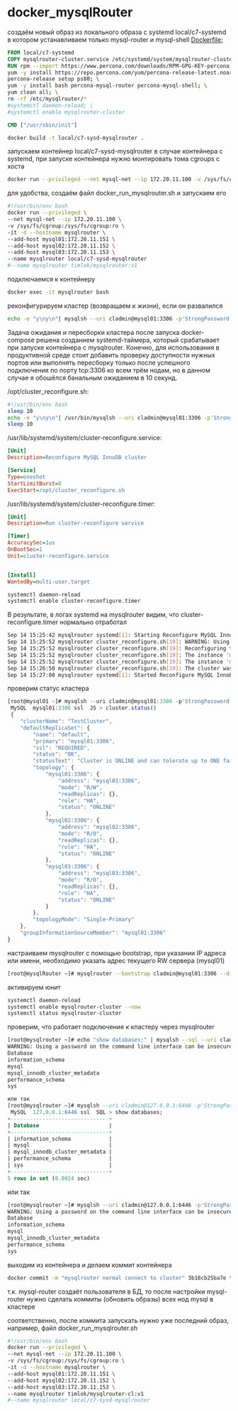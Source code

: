 # docker_mysqlRouter

создаём новый образ из локального образа с systemd local/c7-systemd в котором устанавливаем только mysql-router и mysql-shell
[Dockerfile:](/flies/innodb_systemd/mysqlRouter/Dockerfile)

```dockerfile
FROM local/c7-systemd
COPY mysqlrouter-cluster.service /etc/systemd/system/mysqlrouter-cluster.service
RUN rpm --import https://www.percona.com/downloads/RPM-GPG-KEY-percona; \
yum -y install https://repo.percona.com/yum/percona-release-latest.noarch.rpm; \
percona-release setup ps80; \
yum -y install bash percona-mysql-router percona-mysql-shell; \
yum clean all; \
rm -rf /etc/mysqlrouter/*
#systemctl daemon-reload; \
#systemctl enable mysqlrouter-cluster

CMD ["/usr/sbin/init"]
```
```bash
docker build -t local/c7-sysd-mysqlrouter .
```
запускаем контейнер local/c7-sysd-mysqlrouter
в случае контейнера с systemd, при запуске контейнера нужно монтировать тома cgroups с хоста
```bash
docker run --privileged --net mysql-net --ip 172.20.11.100 -v /sys/fs/cgroup:/sys/fs/cgroup:ro -it -d --hostname mysqlrouter --add-host mysql01:172.20.11.151 --add-host mysql02:172.20.11.152 --add-host mysql03:172.20.11.153 --name mysqlrouter local/c7-sysd-mysqlrouter
```
для удобства, создаём файл docker_run_mysqlrouter.sh и запускаем его
```bash
#!/usr/bin/env bash
docker run --privileged \
--net mysql-net --ip 172.20.11.100 \
-v /sys/fs/cgroup:/sys/fs/cgroup:ro \
-it -d --hostname mysqlrouter \
--add-host mysql01:172.20.11.151 \
--add-host mysql02:172.20.11.152 \
--add-host mysql03:172.20.11.153 \
--name mysqlrouter local/c7-sysd-mysqlrouter
#--name mysqlrouter timlok/mysqlrouter:v1
```
подключаемся к контейнеру
```bash
docker exec -it mysqlrouter bash
```
реконфигурируем кластер (возвращаем к жизни), если он развалился
```bash
echo -e "y\ny\n"| mysqlsh --uri cladmin@mysql01:3306 -p'StrongPassword!#1' -e "var cluster = dba.rebootClusterFromCompleteOutage();"
```
Задача ожидания и пересборки кластера после запуска docker-compose решена созданием systemd-таймера, который срабатывает при запуске контейнера с mysqlrouter. Конечно, для использования в продуктивной среде стоит добавить проверку доступности нужных портов или выполнять пересборку только после успешного подключения по порту tcp:3306 ко всем трём нодам, но в данном случае я обошёлся банальным ожиданием в 10 секунд.

/opt/cluster_reconfigure.sh:
```bash
#!/usr/bin/env bash
sleep 10
echo -e "y\ny\n"| /usr/bin/mysqlsh --uri cladmin@mysql01:3306 -p'StrongPassword!#1' -e "var cluster = dba.rebootClusterFromCompleteOutage();"
sleep 10
```

/usr/lib/systemd/system/cluster-reconfigure.service:
```ini
[Unit]
Description=Reconfigure MySQL InnoDB cluster

[Service]
Type=oneshot
StartLimitBurst=0
ExecStart=/opt/cluster_reconfigure.sh
```

/usr/lib/systemd/system/cluster-reconfigure.timer:
```ini
[Unit]
Description=Run cluster-reconfigure service

[Timer]
AccuracySec=1us
OnBootSec=1
Unit=cluster-reconfigure.service


[Install]
WantedBy=multi-user.target
```
```bash
systemctl daemon-reload
systemctl enable cluster-reconfigure.timer
```
В результате, в логах systemd на mysqlrouter видим, что cluster-reconfigure.timer нормально отработал
```bash
Sep 14 15:25:42 mysqlrouter systemd[1]: Starting Reconfigure MySQL InnoDB cluster...
Sep 14 15:25:52 mysqlrouter cluster_reconfigure.sh[19]: WARNING: Using a password on the command line interface can be insecure.
Sep 14 15:25:52 mysqlrouter cluster_reconfigure.sh[19]: Reconfiguring the default cluster from complete outage...
Sep 14 15:25:52 mysqlrouter cluster_reconfigure.sh[19]: The instance 'mysql02:3306' was part of the cluster configuration.
Sep 14 15:25:52 mysqlrouter cluster_reconfigure.sh[19]: The instance 'mysql03:3306' was part of the cluster configuration.
Sep 14 15:26:50 mysqlrouter cluster_reconfigure.sh[19]: The cluster was successfully rebooted.
Sep 14 15:27:00 mysqlrouter systemd[1]: Started Reconfigure MySQL InnoDB cluster.
```
проверим статус кластера
```js
[root@mysql01 ~]# mysqlsh --uri cladmin@mysql01:3306 -p'StrongPassword!#1' --cluster
 MySQL  mysql01:3306 ssl  JS > cluster.status()
 {   
    "clusterName": "TestCluster",
    "defaultReplicaSet": {
        "name": "default",
        "primary": "mysql01:3306",
        "ssl": "REQUIRED",
        "status": "OK",
        "statusText": "Cluster is ONLINE and can tolerate up to ONE failure.",
        "topology": {
            "mysql01:3306": {
                "address": "mysql01:3306",
                "mode": "R/W",
                "readReplicas": {},
                "role": "HA",
                "status": "ONLINE"
            },
            "mysql02:3306": {
                "address": "mysql02:3306",
                "mode": "R/O",
                "readReplicas": {},
                "role": "HA",
                "status": "ONLINE"
            },
            "mysql03:3306": {
                "address": "mysql03:3306",
                "mode": "R/O",
                "readReplicas": {},
                "role": "HA",
                "status": "ONLINE"
            }
        },
        "topologyMode": "Single-Primary"
    },
    "groupInformationSourceMember": "mysql01:3306"
}
```
настраиваем mysqlrouter с помощью bootstrap, при указании IP адреса или имени, необходимо указать адрес текущего RW сервера (mysql01)
```bash
[root@mysqlRouter ~]# mysqlrouter --bootstrap cladmin@mysql01:3306 --directory /etc/mysqlrouter/ --user=root
```
активируем юнит
```bash
systemctl daemon-reload
systemctl enable mysqlrouter-cluster --now
systemctl status mysqlrouter-cluster
```
проверим, что работает подключение к кластеру через mysqlrouter
```bash
[root@mysqlrouter ~]# echo "show databases;" | mysqlsh --sql --uri cladmin@127.0.0.1:6446 -p'StrongPassword!#1'
WARNING: Using a password on the command line interface can be insecure.
Database
information_schema
mysql
mysql_innodb_cluster_metadata
performance_schema
sys
```
```sql
или так
[root@mysqlrouter ~]# mysqlsh --uri cladmin@127.0.0.1:6446 -p'StrongPassword!#1' --sql
 MySQL  127.0.0.1:6446 ssl  SQL > show databases;
+-------------------------------+
| Database                      |
+-------------------------------+
| information_schema            |
| mysql                         |
| mysql_innodb_cluster_metadata |
| performance_schema            |
| sys                           |
+-------------------------------+
5 rows in set (0.0024 sec)
```
или так
```bash
[root@mysqlrouter ~]# mysqlsh --uri cladmin@127.0.0.1:6446 -p'StrongPassword!#1' --sql -e "show databases;"
WARNING: Using a password on the command line interface can be insecure.
Database
information_schema
mysql
mysql_innodb_cluster_metadata
performance_schema
sys
```
выходим из контейнера и делаем коммит контейнера
```bash
docker commit -m "mysqlrouter normal connect to cluster" 3b18cb25ba7e timlok/mysqlrouter-cl:v1
```
т.к. mysql-router создаёт пользователя в БД, то после настройки mysql-router нужно сделать коммиты (обновить образы) всех нод mysql в кластере


соответственно, после коммита запускать нужно уже последний образ, например, файл docker_run_mysqlrouter.sh
```bash
#!/usr/bin/env bash
docker run --privileged \
--net mysql-net --ip 172.20.11.100 \
-v /sys/fs/cgroup:/sys/fs/cgroup:ro \
-it -d --hostname mysqlrouter \
--add-host mysql01:172.20.11.151 \
--add-host mysql02:172.20.11.152 \
--add-host mysql03:172.20.11.153 \
--name mysqlrouter timlok/mysqlrouter-cl:v1
#--name mysqlrouter local/c7-sysd-mysqlrouter
```
